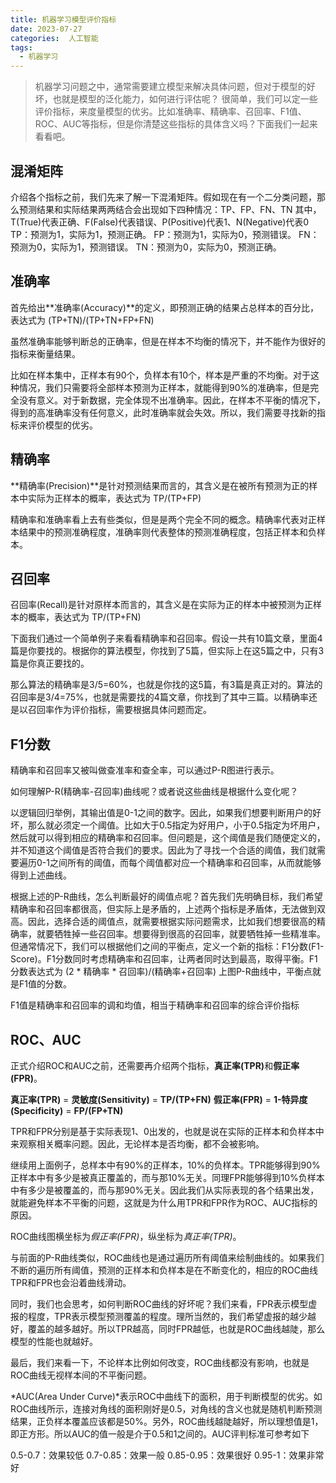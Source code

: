 ```yaml
---
title: 机器学习模型评价指标
date: 2023-07-27
categories:  人工智能
tags:
  - 机器学习
---
```


> 机器学习问题之中，通常需要建立模型来解决具体问题，但对于模型的好坏，也就是模型的泛化能力，如何进行评估呢？
很简单，我们可以定一些评价指标，来度量模型的优劣。比如准确率、精确率、召回率、F1值、ROC、AUC等指标，但是你清楚这些指标的具体含义吗？下面我们一起来看看吧。

## 混淆矩阵
介绍各个指标之前，我们先来了解一下混淆矩阵。假如现在有一个二分类问题，那么预测结果和实际结果两两结合会出现如下四种情况：TP、FP、FN、TN
其中，T(True)代表正确、F(False)代表错误、P(Positive)代表1、N(Negative)代表0
TP：预测为1，实际为1，预测正确。
FP：预测为1，实际为0，预测错误。
FN：预测为0，实际为1，预测错误。
TN：预测为0，实际为0，预测正确。

## 准确率
首先给出**准确率(Accuracy)**的定义，即预测正确的结果占总样本的百分比，表达式为 (TP+TN)/(TP+TN+FP+FN)

虽然准确率能够判断总的正确率，但是在样本不均衡的情况下，并不能作为很好的指标来衡量结果。

比如在样本集中，正样本有90个，负样本有10个，样本是严重的不均衡。对于这种情况，我们只需要将全部样本预测为正样本，就能得到90%的准确率，但是完全没有意义。对于新数据，完全体现不出准确率。因此，在样本不平衡的情况下，得到的高准确率没有任何意义，此时准确率就会失效。所以，我们需要寻找新的指标来评价模型的优劣。

## 精确率
**精确率(Precision)**是针对预测结果而言的，其含义是在被所有预测为正的样本中实际为正样本的概率，表达式为 TP/(TP+FP)

精确率和准确率看上去有些类似，但是是两个完全不同的概念。精确率代表对正样本结果中的预测准确程度，准确率则代表整体的预测准确程度，包括正样本和负样本。

## 召回率
召回率(Recall)是针对原样本而言的，其含义是在实际为正的样本中被预测为正样本的概率，表达式为 TP/(TP+FN)

下面我们通过一个简单例子来看看精确率和召回率。假设一共有10篇文章，里面4篇是你要找的。根据你的算法模型，你找到了5篇，但实际上在这5篇之中，只有3篇是你真正要找的。

那么算法的精确率是3/5=60%，也就是你找的这5篇，有3篇是真正对的。算法的召回率是3/4=75%，也就是需要找的4篇文章，你找到了其中三篇。以精确率还是以召回率作为评价指标，需要根据具体问题而定。

## F1分数
精确率和召回率又被叫做查准率和查全率，可以通过P-R图进行表示。

如何理解P-R(精确率-召回率)曲线呢？或者说这些曲线是根据什么变化呢？

以逻辑回归举例，其输出值是0-1之间的数字。因此，如果我们想要判断用户的好坏，那么就必须定一个阈值。比如大于0.5指定为好用户，小于0.5指定为坏用户，然后就可以得到相应的精确率和召回率。但问题是，这个阈值是我们随便定义的，并不知道这个阈值是否符合我们的要求。因此为了寻找一个合适的阈值，我们就需要遍历0-1之间所有的阈值，而每个阈值都对应一个精确率和召回率，从而就能够得到上述曲线。

根据上述的P-R曲线，怎么判断最好的阈值点呢？首先我们先明确目标，我们希望精确率和召回率都很高，但实际上是矛盾的，上述两个指标是矛盾体，无法做到双高。因此，选择合适的阈值点，就需要根据实际问题需求，比如我们想要很高的精确率，就要牺牲掉一些召回率。想要得到很高的召回率，就要牺牲掉一些精准率。但通常情况下，我们可以根据他们之间的平衡点，定义一个新的指标：F1分数(F1-Score)。F1分数同时考虑精确率和召回率，让两者同时达到最高，取得平衡。F1分数表达式为 (2 * 精确率 * 召回率)/(精确率+召回率)
上图P-R曲线中，平衡点就是F1值的分数。

F1值是精确率和召回率的调和均值，相当于精确率和召回率的综合评价指标

## ROC、AUC
正式介绍ROC和AUC之前，还需要再介绍两个指标，<strong>真正率(TPR)</strong>和<strong>假正率(FPR)</strong>。

**真正率(TPR)** = **灵敏度(Sensitivity)** = **TP/(TP+FN)**
**假正率(FPR)** = **1-特异度(Specificity)** = **FP/(FP+TN)**

TPR和FPR分别是基于实际表现1、0出发的，也就是说在实际的正样本和负样本中来观察相关概率问题。因此，无论样本是否均衡，都不会被影响。

继续用上面例子，总样本中有90%的正样本，10%的负样本。TPR能够得到90%正样本中有多少是被真正覆盖的，而与那10%无关。同理FPR能够得到10%负样本中有多少是被覆盖的，而与那90%无关。因此我们从实际表现的各个结果出发，就能避免样本不平衡的问题，这就是为什么用TPR和FPR作为ROC、AUC指标的原因。

ROC曲线图横坐标为*假正率(FPR)*，纵坐标为*真正率(TPR)*。

与前面的P-R曲线类似，ROC曲线也是通过遍历所有阈值来绘制曲线的。如果我们不断的遍历所有阈值，预测的正样本和负样本是在不断变化的，相应的ROC曲线TPR和FPR也会沿着曲线滑动。

同时，我们也会思考，如何判断ROC曲线的好坏呢？我们来看，FPR表示模型虚报的程度，TPR表示模型预测覆盖的程度。理所当然的，我们希望虚报的越少越好，覆盖的越多越好。所以TPR越高，同时FPR越低，也就是ROC曲线越陡，那么模型的性能也就越好。

最后，我们来看一下，不论样本比例如何改变，ROC曲线都没有影响，也就是ROC曲线无视样本间的不平衡问题。

*AUC(Area Under Curve)*表示ROC中曲线下的面积，用于判断模型的优劣。如ROC曲线所示，连接对角线的面积刚好是0.5，对角线的含义也就是随机判断预测结果，正负样本覆盖应该都是50%。另外，ROC曲线越陡越好，所以理想值是1，即正方形。所以AUC的值一般是介于0.5和1之间的。AUC评判标准可参考如下

0.5-0.7：效果较低
0.7-0.85：效果一般
0.85-0.95：效果很好
0.95-1：效果非常好